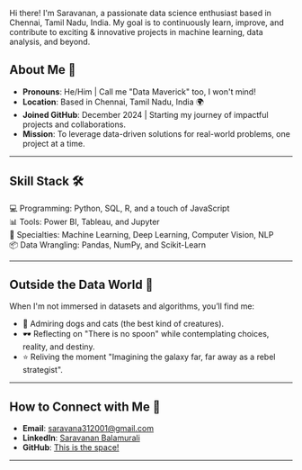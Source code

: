 Hi there! I'm Saravanan, a passionate data science enthusiast based in Chennai, Tamil Nadu, India. My goal is to continuously learn, improve, and contribute to exciting & innovative projects in machine learning, data analysis, and beyond.

## About Me 📌  
- **Pronouns**: He/Him | Call me "Data Maverick" too, I won't mind!  
- **Location**: Based in Chennai, Tamil Nadu, India 🌍  
- **Joined GitHub**: December 2024 | Starting my journey of impactful projects and collaborations.  
- **Mission**: To leverage data-driven solutions for real-world problems, one project at a time.  

---

## Skill Stack 🛠️  
💻 Programming: Python, SQL, R, and a touch of JavaScript  
📊 Tools: Power BI, Tableau, and Jupyter  
🤖 Specialties: Machine Learning, Deep Learning, Computer Vision, NLP  
📦 Data Wrangling: Pandas, NumPy, and Scikit-Learn  

---

## Outside the Data World 🌟  
When I'm not immersed in datasets and algorithms, you’ll find me:  
- 🐾 Admiring dogs and cats (the best kind of creatures).  
- 🕶️ Reflecting on "There is no spoon" while contemplating choices, reality, and destiny.  
- ⭐ Reliving the moment "Imagining the galaxy far, far away as a rebel strategist".  

---

## How to Connect with Me 💬  
- **Email**: [saravana312001@gmail.com](mailto:saravana312001@gmail.com)  
- **LinkedIn**: [Saravanan Balamurali](https://www.linkedin.com/in/saravanan-balamurali-41507b342/)
- **GitHub**: [This is the space!](#)  

---
